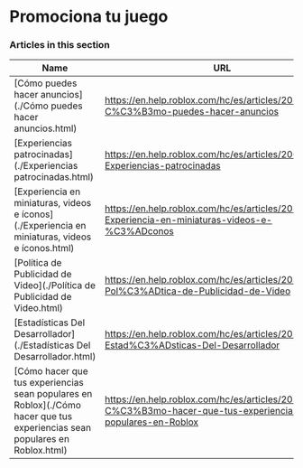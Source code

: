 # Promociona tu juego  
### Articles in this section
Name|URL
-|-
[Cómo puedes hacer anuncios](./Cómo puedes hacer anuncios.html) |https://en.help.roblox.com/hc/es/articles/203313840-C%C3%B3mo-puedes-hacer-anuncios
[Experiencias patrocinadas](./Experiencias patrocinadas.html) |https://en.help.roblox.com/hc/es/articles/206455923-Experiencias-patrocinadas
[Experiencia en miniaturas, videos e íconos](./Experiencia en miniaturas, videos e íconos.html) |https://en.help.roblox.com/hc/es/articles/203314060-Experiencia-en-miniaturas-videos-e-%C3%ADconos
[Política de Publicidad de Video](./Política de Publicidad de Video.html) |https://en.help.roblox.com/hc/es/articles/203312520-Pol%C3%ADtica-de-Publicidad-de-Video
[Estadísticas Del Desarrollador](./Estadísticas Del Desarrollador.html) |https://en.help.roblox.com/hc/es/articles/203314110-Estad%C3%ADsticas-Del-Desarrollador
[Cómo hacer que tus experiencias sean populares en Roblox](./Cómo hacer que tus experiencias sean populares en Roblox.html) |https://en.help.roblox.com/hc/es/articles/203313420-C%C3%B3mo-hacer-que-tus-experiencias-sean-populares-en-Roblox